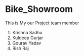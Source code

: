 # Bike_Showroom
This is My our Project
team member
1. Krishna Sadhu
2. Kuldeep Gurjar
3. Gourav Yadav
4. Rish Raj
